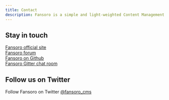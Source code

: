 ```yaml
---
title: Contact  
description: Fansoro is a simple and light-weighted Content Management System  
---
```


## Stay in touch

[Fansoro official site](http://fansoro.org/)   
[Fansoro forum](http://forum.fansoro.org/)  
[Fansoro on Github](https://github.com/fansoro/fansoro)  
[Fansoro Gitter chat room](https://gitter.im/fansoro/fansoro)  

## Follow us on Twitter

Follow Fansoro on Twitter [@fansoro_cms](https://twitter.com/fansoro_cms)
